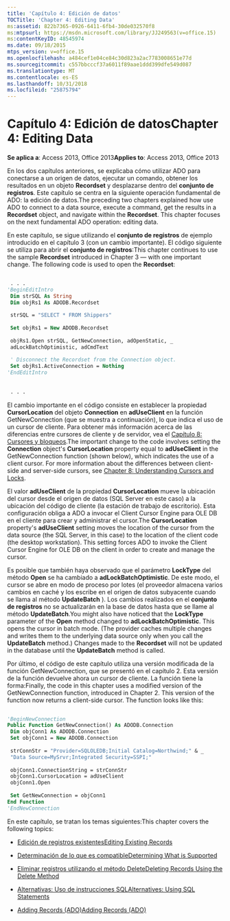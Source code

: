 ```yaml
---
title: 'Capítulo 4: Edición de datos'
TOCTitle: 'Chapter 4: Editing Data'
ms:assetid: 822b7365-0926-6411-6fb4-30de032570f8
ms:mtpsurl: https://msdn.microsoft.com/library/JJ249563(v=office.15)
ms:contentKeyID: 48545974
ms.date: 09/18/2015
mtps_version: v=office.15
ms.openlocfilehash: a484cef1e04ce84c30d823a2ac7783008651e77d
ms.sourcegitcommit: c557bbcccf37a6011f89aae1ddd399dfe549d087
ms.translationtype: MT
ms.contentlocale: es-ES
ms.lasthandoff: 10/31/2018
ms.locfileid: "25875794"
---
```

# <a name="chapter-4-editing-data"></a><span data-ttu-id="1e3d0-102">Capítulo 4: Edición de datos</span><span class="sxs-lookup"><span data-stu-id="1e3d0-102">Chapter 4: Editing Data</span></span>


<span data-ttu-id="1e3d0-103">**Se aplica a**: Access 2013, Office 2013</span><span class="sxs-lookup"><span data-stu-id="1e3d0-103">**Applies to**: Access 2013, Office 2013</span></span>

<span data-ttu-id="1e3d0-p101">En los dos capítulos anteriores, se explicaba cómo utilizar ADO para conectarse a un origen de datos, ejecutar un comando, obtener los resultados en un objeto **Recordset** y desplazarse dentro del **conjunto de registros**. Este capítulo se centra en la siguiente operación fundamental de ADO: la edición de datos.</span><span class="sxs-lookup"><span data-stu-id="1e3d0-p101">The preceding two chapters explained how use ADO to connect to a data source, execute a command, get the results in a **Recordset** object, and navigate within the **Recordset**. This chapter focuses on the next fundamental ADO operation: editing data.</span></span>

<span data-ttu-id="1e3d0-p102">En este capítulo, se sigue utilizando el **conjunto de registros** de ejemplo introducido en el capítulo 3 (con un cambio importante). El código siguiente se utiliza para abrir el **conjunto de registros**:</span><span class="sxs-lookup"><span data-stu-id="1e3d0-p102">This chapter continues to use the sample **Recordset** introduced in Chapter 3 — with one important change. The following code is used to open the **Recordset**:</span></span>

```vb 
 
 . . . 
'BeginEditIntro 
 Dim strSQL As String 
 Dim objRs1 As ADODB.Recordset 
 
 strSQL = "SELECT * FROM Shippers" 
 
 Set objRs1 = New ADODB.Recordset 
 
 objRs1.Open strSQL, GetNewConnection, adOpenStatic, _ 
 adLockBatchOptimistic, adCmdText 
 
 ' Disconnect the Recordset from the Connection object. 
 Set objRs1.ActiveConnection = Nothing 
'EndEditIntro 
 
 
 . . . 
```

<span data-ttu-id="1e3d0-p103">El cambio importante en el código consiste en establecer la propiedad **CursorLocation** del objeto **Connection** en **adUseClient** en la función GetNewConnection (que se muestra a continuación), lo que indica el uso de un cursor de cliente. Para obtener más información acerca de las diferencias entre cursores de cliente y de servidor, vea el [Capítulo 8: Cursores y bloqueos](chapter-8-understanding-cursors-and-locks.md).</span><span class="sxs-lookup"><span data-stu-id="1e3d0-p103">The important change to the code involves setting the **Connection** object's **CursorLocation** property equal to **adUseClient** in the GetNewConnection function (shown below), which indicates the use of a client cursor. For more information about the differences between client-side and server-side cursors, see [Chapter 8: Understanding Cursors and Locks](chapter-8-understanding-cursors-and-locks.md).</span></span>

<span data-ttu-id="1e3d0-p104">El valor **adUseClient** de la propiedad **CursorLocation** mueve la ubicación del cursor desde el origen de datos (SQL Server en este caso) a la ubicación del código de cliente (la estación de trabajo de escritorio). Esta configuración obliga a ADO a invocar el Client Cursor Engine para OLE DB en el cliente para crear y administrar el cursor.</span><span class="sxs-lookup"><span data-stu-id="1e3d0-p104">The **CursorLocation** property's **adUseClient** setting moves the location of the cursor from the data source (the SQL Server, in this case) to the location of the client code (the desktop workstation). This setting forces ADO to invoke the Client Cursor Engine for OLE DB on the client in order to create and manage the cursor.</span></span>

<span data-ttu-id="1e3d0-p105">Es posible que también haya observado que el parámetro **LockType** del método **Open** se ha cambiado a **adLockBatchOptimistic**. De este modo, el cursor se abre en modo de proceso por lotes (el proveedor almacena varios cambios en caché y los escribe en el origen de datos subyacente cuando se llama al método **UpdateBatch** ). Los cambios realizados en el **conjunto de registros** no se actualizarán en la base de datos hasta que se llame al método **UpdateBatch**.</span><span class="sxs-lookup"><span data-stu-id="1e3d0-p105">You might also have noticed that the **LockType** parameter of the **Open** method changed to **adLockBatchOptimistic**. This opens the cursor in batch mode. (The provider caches multiple changes and writes them to the underlying data source only when you call the **UpdateBatch** method.) Changes made to the **Recordset** will not be updated in the database until the **UpdateBatch** method is called.</span></span>

<span data-ttu-id="1e3d0-p106">Por último, el código de este capítulo utiliza una versión modificada de la función GetNewConnection, que se presentó en el capítulo 2. Esta versión de la función devuelve ahora un cursor de cliente. La función tiene la forma:</span><span class="sxs-lookup"><span data-stu-id="1e3d0-p106">Finally, the code in this chapter uses a modified version of the GetNewConnection function, introduced in Chapter 2. This version of the function now returns a client-side cursor. The function looks like this:</span></span>

```vb 
 
'BeginNewConnection 
Public Function GetNewConnection() As ADODB.Connection 
 Dim objConn1 As ADODB.Connection 
 Set objConn1 = New ADODB.Connection 
 
 strConnStr = "Provider=SQLOLEDB;Initial Catalog=Northwind;" & _ 
 "Data Source=MySrvr;Integrated Security=SSPI;" 
 
 objConn1.ConnectionString = strConnStr 
 objConn1.CursorLocation = adUseClient 
 objConn1.Open 
 
 Set GetNewConnection = objConn1 
End Function 
'EndNewConnection 
```

<span data-ttu-id="1e3d0-118">En este capítulo, se tratan los temas siguientes:</span><span class="sxs-lookup"><span data-stu-id="1e3d0-118">This chapter covers the following topics:</span></span>

- [<span data-ttu-id="1e3d0-119">Edición de registros existentes</span><span class="sxs-lookup"><span data-stu-id="1e3d0-119">Editing Existing Records</span></span>](editing-existing-records.md)

- [<span data-ttu-id="1e3d0-120">Determinación de lo que es compatible</span><span class="sxs-lookup"><span data-stu-id="1e3d0-120">Determining What is Supported</span></span>](determining-what-is-supported.md)

- [<span data-ttu-id="1e3d0-121">Eliminar registros utilizando el método Delete</span><span class="sxs-lookup"><span data-stu-id="1e3d0-121">Deleting Records Using the Delete Method</span></span>](deleting-records-using-the-delete-method.md)

- [<span data-ttu-id="1e3d0-122">Alternativas: Uso de instrucciones SQL</span><span class="sxs-lookup"><span data-stu-id="1e3d0-122">Alternatives: Using SQL Statements</span></span>](alternatives-using-sql-statements.md)

- [<span data-ttu-id="1e3d0-123">Adding Records (ADO)</span><span class="sxs-lookup"><span data-stu-id="1e3d0-123">Adding Records (ADO)</span></span>](adding-records.md)